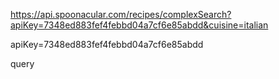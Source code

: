 https://api.spoonacular.com/recipes/complexSearch?apiKey=7348ed883fef4febbd04a7cf6e85abdd&cuisine=italian

apiKey=7348ed883fef4febbd04a7cf6e85abdd

query
